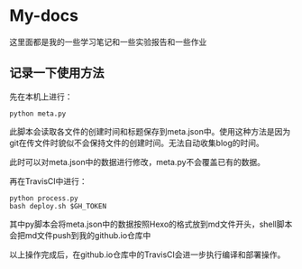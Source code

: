 # My-docs

这里面都是我的一些学习笔记和一些实验报告和一些作业

## 记录一下使用方法

先在本机上进行：

```shell
python meta.py
```

此脚本会读取各文件的创建时间和标题保存到meta.json中。使用这种方法是因为git在传文件时貌似不会保持文件的创建时间。无法自动收集blog的时间。

此时可以对meta.json中的数据进行修改，meta.py不会覆盖已有的数据。

再在TravisCI中进行：

```shell
python process.py
bash deploy.sh $GH_TOKEN
```

其中py脚本会将meta.json中的数据按照Hexo的格式放到md文件开头，shell脚本会把md文件push到我的github.io仓库中

以上操作完成后，在github.io仓库中的TravisCI会进一步执行编译和部署操作。
